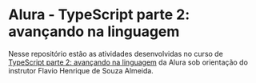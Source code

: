# Alura - TypeScript parte 2: avançando na linguagem


Nesse repositório estão as atividades desenvolvidas no curso de [TypeScript parte 2: avançando na linguagem](https://cursos.alura.com.br/course/typescript-avancando-linguagem) da Alura sob orientação do instrutor Flavio Henrique de Souza Almeida.